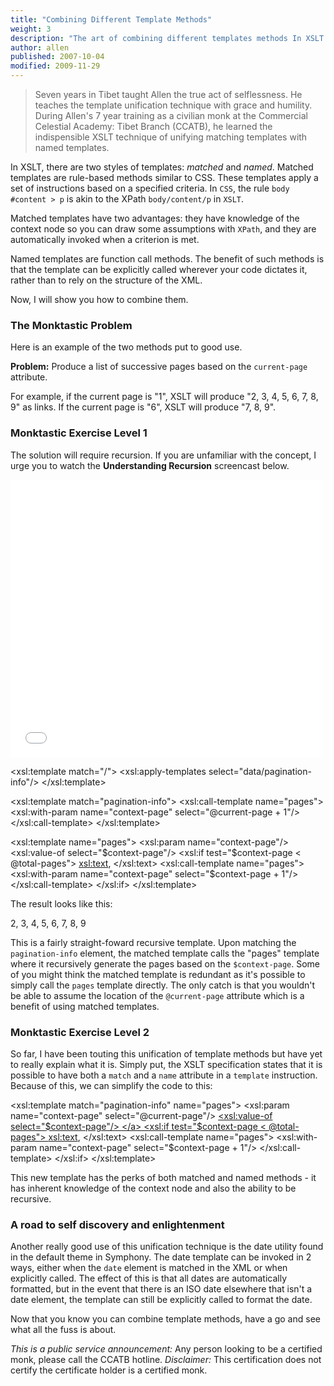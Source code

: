 ```yaml
---
title: "Combining Different Template Methods"
weight: 3
description: "The art of combining different templates methods In XSLT."
author: allen
published: 2007-10-04
modified: 2009-11-29
---
```


> Seven years in Tibet taught Allen the true act of selflessness. He teaches the template unification technique with grace and humility. During Allen's 7 year training as a civilian monk at the Commercial Celestial Academy: Tibet Branch (CCATB), he learned the indispensible XSLT technique of unifying matching templates with named templates.

In XSLT, there are two styles of templates: *matched* and *named*. Matched templates are rule-based methods similar to CSS. These templates apply a set of instructions based on a specified criteria. In `CSS`, the rule `body #content > p` is akin to the XPath `body/content/p` in `XSLT`.

Matched templates have two advantages: they have knowledge of the context node so you can draw some assumptions with `XPath`, and they are automatically invoked when a criterion is met.

Named templates are function call methods. The benefit of such methods is that the template can be explicitly called wherever your code dictates it, rather than to rely on the structure of the XML.

Now, I will show you how to combine them.

### The Monktastic Problem ###

Here is an example of the two methods put to good use.

**Problem:** Produce a list of successive pages based on the `current-page` attribute.

  <?xml version='1.0' encoding='utf-8'?>
  <data>
    <pagination-info total-entries="45" total-pages="9" entries-per-page="5" current-page="1" />
  </data>

For example, if the current page is "1", XSLT will produce "2, 3, 4, 5, 6, 7, 8, 9" as links. If the current page is "6", XSLT will produce "7, 8, 9".

### Monktastic Exercise Level 1 ###

The solution will require recursion. If you are unfamiliar with the concept, I urge you to watch the **Understanding Recursion** screencast below.

<iframe src="//player.vimeo.com/video/15242945?title=0&amp;byline=0&amp;portrait=0" width="500" height="444" frameborder="0" webkitallowfullscreen="webkitallowfullscreen" mozallowfullscreen="mozallowfullscreen" allowfullscreen="allowfullscreen"></iframe>

  <xsl:template match="/">
    <xsl:apply-templates select="data/pagination-info"/>
  </xsl:template>
  
  <xsl:template match="pagination-info">
    <xsl:call-template name="pages">
      <xsl:with-param name="context-page" select="@current-page + 1"/>
    </xsl:call-template>
  </xsl:template>

  <xsl:template name="pages">
    <xsl:param name="context-page"/>
    <xsl:value-of select="$context-page"/>
    <xsl:if test="$context-page &lt; @total-pages">
      <xsl:text>, </xsl:text>
      <xsl:call-template name="pages">
        <xsl:with-param name="context-page" select="$context-page + 1"/>
      </xsl:call-template>
    </xsl:if>
  </xsl:template>

The result looks like this:

  2, 3, 4, 5, 6, 7, 8, 9

This is a fairly straight-foward recursive template. Upon matching the `pagination-info` element, the matched template calls the "pages" template where it recursively generate the pages based on the `$context-page`. Some of you might think the matched template is redundant as it's possible to simply call the `pages` template directly. The only catch is that you wouldn't be able to assume the location of the `@current-page` attribute which is a benefit of using matched templates.

### Monktastic Exercise Level 2 ###

So far, I have been touting this unification of template methods but have yet to really explain what it is. Simply put, the XSLT specification states that it is possible to have both a `match` and a `name` attribute in a `template` instruction. Because of this, we can simplify the code to this:

  <xsl:template match="pagination-info" name="pages">
    <xsl:param name="context-page" select="@current-page"/>
    <a href="/entries/page/{$context-page}/">
      <xsl:value-of select="$context-page"/>
    </a>
    <xsl:if test="$context-page &lt; @total-pages">
      <xsl:text>, </xsl:text>
      <xsl:call-template name="pages">
        <xsl:with-param name="context-page" select="$context-page + 1"/>
      </xsl:call-template>
    </xsl:if>
  </xsl:template>

This new template has the perks of both matched and named methods - it has inherent knowledge of the context node and also the ability to be recursive.

### A road to self discovery and enlightenment ###

Another really good use of this unification technique is the date utility found in the default theme in Symphony. The date template can be invoked in 2 ways, either when the `date` element is matched in the XML or when explicitly called. The effect of this is that all dates are automatically formatted, but in the event that there is an ISO date elsewhere that isn't a date element, the template can still be explicitly called to format the date.

Now that you know you can combine template methods, have a go and see what all the fuss is about.

*This is a public service announcement:* Any person looking to be a certified monk, please call the CCATB hotline.
*Disclaimer:* This certification does not certify the certificate holder is a certified monk.
